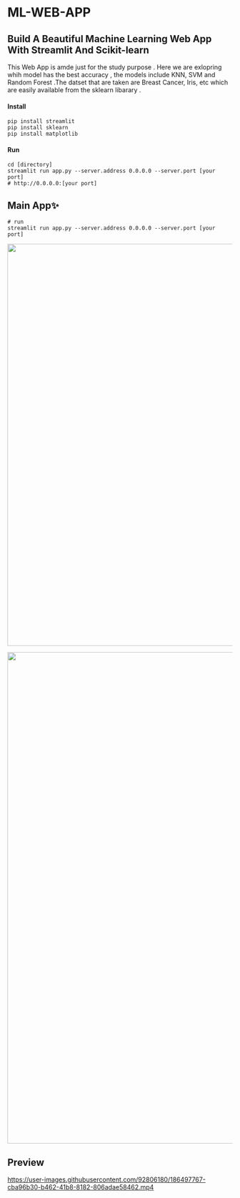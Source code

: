 # ML-WEB-APP
## Build A Beautiful Machine Learning Web App With Streamlit And Scikit-learn 
This Web App is amde just for the study purpose . Here we are exlopring whih model has the best accuracy , the models include KNN, SVM and Random Forest .The datset that are taken are Breast Cancer, Iris, etc which are easily available from the sklearn libarary .  

#### Install
```
pip install streamlit
pip install sklearn
pip install matplotlib
```

#### Run
```
cd [directory]
streamlit run app.py --server.address 0.0.0.0 --server.port [your port]
# http://0.0.0.0:[your port]
```
## Main App✨
```
# run
streamlit run app.py --server.address 0.0.0.0 --server.port [your port]
```

<p align="center">
    <img src='asset/main.gif?raw=1' width = '900' >
</p>
<p align='center'><img src='asset/vqgan.gif?raw=1' width = '1100' ></p>

## Preview

https://user-images.githubusercontent.com/92806180/186497767-cba96b30-b462-41b8-8182-806adae58462.mp4

